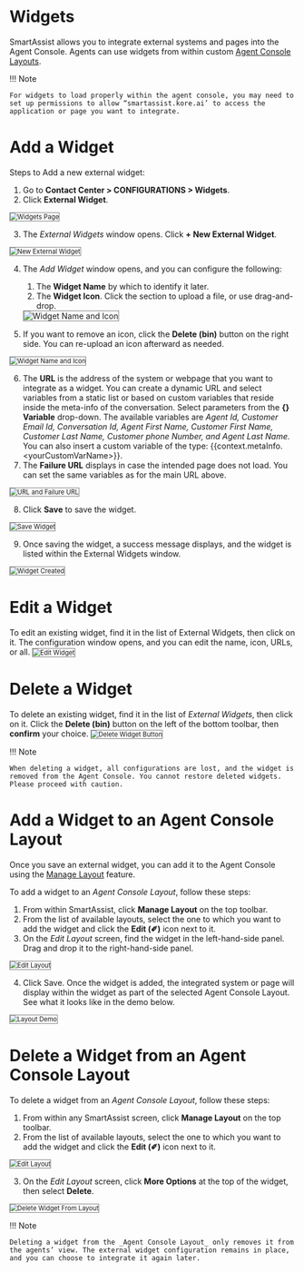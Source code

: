 # Widgets

SmartAssist allows you to integrate external systems and pages into the Agent Console. Agents can use widgets from within custom [Agent Console Layouts](https://docs.kore.ai/smartassist/console/manage-layout/).

!!! Note

    For widgets to load properly within the agent console, you may need to set up permissions to allow “smartassist.kore.ai’ to access the application or page you want to integrate. 

# Add a Widget

Steps to Add a new external widget:

1. Go to **Contact Center > CONFIGURATIONS > Widgets**.
2. Click **External Widget**.
<img src="../images/widgets-page.png" alt="Widgets Page" title="Widgets Page" style="border: 1px solid gray; zoom:80%;">

3. The _External Widgets_ window opens. Click **+ New External Widget**.
<img src="../images/new-external-widget.png" alt="New External Widget" title="New External Widget" style="border: 1px solid gray; zoom:80%;">

4. The _Add Widget_ window opens, and you can configure the following:
    1. The **Widget Name** by which to identify it later.
    2. The **Widget Icon**. Click the section to upload a file, or use drag-and-drop.
    <img src="../images/widget-name-and-icon.png" alt="Widget Name and Icon" title="Widget Name and Icon" style="border: 1px solid gray; zoom:100%;">

5. If you want to remove an icon, click the **Delete (bin)** button on the right side. You can re-upload an icon afterward as needed.
<img src="../images/delete-icon-button.png" alt="Widget Name and Icon" title="Widget Name and Icon" style="border: 1px solid gray; zoom:80%;">

6. The **URL** is the address of the system or webpage that you want to integrate as a widget. You can create a dynamic URL and select variables from a static list or based on custom variables that reside inside the meta-info of the conversation. Select parameters from the **{} Variable** drop-down. The available variables are _Agent Id, Customer Email Id, Conversation Id, Agent First Name, Customer First Name, Customer Last Name, Customer phone Number, and Agent Last Name._ You can also insert a custom variable of the type: {{context.metaInfo.&lt;yourCustomVarName>}}.
7. The **Failure URL** displays in case the intended page does not load. You can set the same variables as for the main URL above.
<img src="../images/url-and-failure-url.png" alt="URL and Failure URL" title="URL and Failure URL" style="border: 1px solid gray; zoom:80%;">

8. Click **Save** to save the widget.
<img src="../images/save-widget-button.png" alt="Save Widget" title="Save Widget" style="border: 1px solid gray; zoom:80%;">

9. Once saving the widget, a success message displays, and the widget is listed within the External Widgets window.
<img src="../images/widget-created.png" alt="Widget Created" title="Widget Created" style="border: 1px solid gray; zoom:80%;">

# Edit a Widget

To edit an existing widget, find it in the list of External Widgets, then click on it. The configuration window opens, and you can edit the name, icon, URLs, or all.
<img src="../images/edit-widget.png" alt="Edit Widget" title="Edit Widget" style="border: 1px solid gray; zoom:80%;">

# Delete a Widget

To delete an existing widget, find it in the list of _External Widgets_, then click on it. Click the **Delete (bin)** button on the left of the bottom toolbar, then **confirm** your choice.
<img src="../images/deleted-widget.png" alt=" Delete Widget Button" title="Delete Widget Button" style="border: 1px solid gray; zoom:80%;">

!!! Note

    When deleting a widget, all configurations are lost, and the widget is removed from the Agent Console. You cannot restore deleted widgets. Please proceed with caution.

# Add a Widget to an Agent Console Layout

Once you save an external widget, you can add it to the Agent Console using the [Manage Layout](https://docs.kore.ai/smartassist/console/manage-layout/) feature.

To add a widget to an _Agent Console Layout_, follow these steps:

1. From within SmartAssist, click **Manage Layout** on the top toolbar.
2. From the list of available layouts, select the one to which you want to add the widget and click the **Edit (✐)** icon next to it.
3. On the _Edit Layout_ screen, find the widget in the left-hand-side panel. Drag and drop it to the right-hand-side panel.
<img src="../images/edit-layout.png" alt="Edit Layout" title="Edit Layout" style="border: 1px solid gray; zoom:80%;">

4. Click Save. Once the widget is added, the integrated system or page will display within the widget as part of the selected Agent Console Layout. See what it looks like in the demo below.
<img src="../images/layout-demo.gif" alt="Layout Demo" title="Layout Demo" style="border: 1px solid gray; zoom:80%;">

# Delete a Widget from an Agent Console Layout

To delete a widget from an _Agent Console Layout_, follow these steps:

1. From within any SmartAssist screen, click **Manage Layout** on the top toolbar.
2. From the list of available layouts, select the one to which you want to add the widget and click the **Edit (✐)** icon next to it.
<img src="../images/edit-layout.png" alt="Edit Layout" title="Edit Layout" style="border: 1px solid gray; zoom:80%;">

3. On the _Edit Layout_ screen, click **More Options** at the top of the widget, then select **Delete**.
<img src="../images/delete-widget-layout.png" alt="Delete Widget From Layout" title="Delete Widget From Layout" style="border: 1px solid gray; zoom:80%;">

!!! Note

    Deleting a widget from the _Agent Console Layout_ only removes it from the agents’ view. The external widget configuration remains in place, and you can choose to integrate it again later.